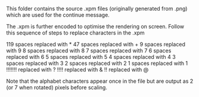 This folder contains the source .xpm files (originally generated from .png) which are used for the continue message.

The .xpm is further encoded to optimise the rendering on screen.
Follow this sequence of steps to replace characters in the .xpm

119 spaces replaced with *
47 spaces replaced with +
9 spaces replaced with 9
8 spaces replaced with 8
7 spaces replaced with 7
6 spaces replaced with 6
5 spaces replaced with 5
4 spaces replaced with 4
3 spaces replaced with 3
2 spaces replaced with 2
1 spaces replaced with 1
!!!!!!! replaced with ?
!!!! replaced with &
!! replaced with @

Note that the alphabet characters appear once in the file but are output as 2 (or 7 when rotated) pixels before scaling.